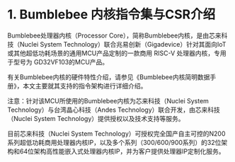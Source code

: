 # **1.** **Bumblebee 内核指令集与CSR介绍**

Bumblebee处理器内核（Processor Core），简称Bumblebee内核，是由芯来科技（Nuclei System Technology）联合兆易创新（Gigadevice）针对其面向IoT或其他超低功耗场景的通用MCU产品定制的一款商用 RISC-V 处理器内核，专用于型号为 GD32VF103的MCU产品。

有关Bumblebee内核的硬件特性介绍，请参见《Bumblebee内核简明数据手册》，本文主要就其支持的指令架构进行详细介绍。

注意：针对该MCU所使用的Bumblebee内核为芯来科技（Nuclei System Technology）与台湾晶心科技（Andes Technology）联合开发，由芯来科技（Nuclei System Technology）提供授权以及技术支持等服务。

目前芯来科技（Nuclei System Technology）可授权完全国产自主可控的N200系列超低功耗商用处理器内核IP，以及多个系列（300/600/900系列）的32位架构和64位架构高性能嵌入式处理器内核IP，并为客户提供处理器IP定制化服务。

